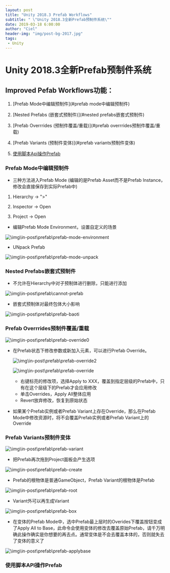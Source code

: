 ```yaml
---
layout: post
title: "Unity 2018.3 Prefab Workflows"
subtitle: " \"Unity 2018.3全新Prefab预制件系统\""
date: 2019-03-18 6:00:00
author: "Ciel"
header-img: "img/post-bg-2017.jpg"
tags:
 - Unity
---
```


# Unity 2018.3全新Prefab预制件系统

## Improved Pefab Workflows功能：

1. [Prefab Mode中编辑预制件](#prefab mode中编辑预制件)

2. [Nested Prefabs (嵌套式预制件)](#nested prefabs嵌套式预制件)

3. [Prefab Overrrides (预制件覆盖/重载)](#prefab overrrides预制件覆盖/重载)

4. [Prefab Variants (预制件变体)](#prefab variants预制件变体)

5. [使用脚本Api操作Prefab](#使用脚本api操作prefab)

### Prefab Mode中编辑预制件

- 三种方法进入Prefab Mode (编辑的是Prefab Asset而不是Prefab Instance，修改会直接保存到实际Prefab中)

1. Hierarchy -> ">"

2. Inspector -> Open

3. Project -> Open

- 编辑Prefab Mode Environment，设置自定义的场景

![\img\in-post\prefab\prefab-mode-environment](\img\in-post\prefab\prefab-mode-environment.png)

- UNpack Prefab

![\img\in-post\prefab\prefab-mode-unpack](\img\in-post\prefab\prefab-mode-unpack.png)

### Nested Prefabs嵌套式预制件

- 不允许在Hierarchy中对子预制体进行删除，只能进行添加

![\img\in-post\prefab\cannot-prefab](\img\in-post\prefab\cannot-prefab.png)

- 嵌套式预制体对最终包体大小影响

![\img\in-post\prefab\prefab-baoti](\img\in-post\prefab\prefab-baoti.png)

### Prefab Overrrides预制件覆盖/重载

![\img\in-post\prefab\prefab-override0](\img\in-post\prefab\prefab-override0.png)

- 在Prefab状态下修改参数或新加入元素，可以进行Prefab Override。

  ![\img\in-post\prefab\prefab-override2](\img\in-post\prefab\prefab-override2.png)

  ![\img\in-post\prefab\prefab-override](\img\in-post\prefab\prefab-override.png)

  - 右键标亮的修改项，选择Apply to XXX，覆盖到指定层级的Prefab中，只有在这个层级下的Prefab才会应用修改
  - 单击Overrides，Apply All整体应用
  - Revert放弃修改，恢复到原始状态

- 如果某个Prefab实例或者Prefab Variant上存在Override，那么在Prefab Mode中修改资源时，将不会覆盖Prefab实例或者Prefab Variant上的Override

### Prefab Variants预制件变体

![\img\in-post\prefab\prefab-variant](\img\in-post\prefab\prefab-variant.png)

- 把Prefab再次拖到Project面板会产生选项

![\img\in-post\prefab\prefab-create](\img\in-post\prefab\prefab-create.png)

- Prefab的根物体是普通GameObject，Prefab Variant的根物体是Prefab

![\img\in-post\prefab\prefab-root](\img\in-post\prefab\prefab-root.png)

- Variant外可以再生成Variant

![\img\in-post\prefab\prefab-box](\img\in-post\prefab\prefab-box.png)

- 在变体的Prefab Mode中，选中Prefab最上层时的Overides下覆盖按钮变成了Apply All to Base，此命令会使用变体的修改去覆盖原始Prefab，请千万明确此操作确实是你想要的再去点。通常变体是不会去覆盖本体的，否则就失去了变体的意义了

![\img\in-post\prefab\prefab-applybase](\img\in-post\prefab\prefab-applybase.png)

### 使用脚本API操作Prefab
